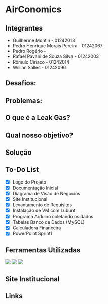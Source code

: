 # AirConomics

## Integrantes
* Guilherme Montin - 01242013
* Pedro Henrique Morais Pereira - 01242067
* Pedro Rogério -
* Rafael Pavani de Souza Silva - 01242003
* Rômulo Ciriaco - 01242014
* Willian Salles - 01242096

## Desafios:


## Problemas:


## O que é a Leak Gas?


## Qual nosso objetivo?


## Solução



## To-Do List
- [x] Logo do Projeto
- [x] Documentação Inicial
- [x] Diagrama de Visão de Negócios
- [x] Site Institucional       
- [x] Levantamento de Requisitos
- [x] Instalação de VM com Lubunt
- [x] Programa Arduino coletando os dados
- [x] Tabelas Banco de Dados (MySQL)
- [x] Calculadora Financeira
- [x] PowerPoint Sprint1

## Ferramentas Utilizadas
![](imagens/trello.png) 
![](imagens/workbench.png)
![](imagens/arduino.png)

## Site Institucional


## Links
